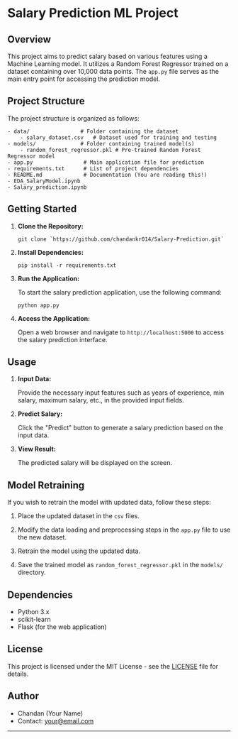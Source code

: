 # Salary Prediction ML Project

## Overview

This project aims to predict salary based on various features using a Machine Learning model. It utilizes a Random Forest Regressor trained on a dataset containing over 10,000 data points. The `app.py` file serves as the main entry point for accessing the prediction model.

## Project Structure

The project structure is organized as follows:

```
- data/                # Folder containing the dataset
    - salary_dataset.csv   # Dataset used for training and testing
- models/              # Folder containing trained model(s)
    - random_forest_regressor.pkl # Pre-trained Random Forest Regressor model
- app.py                # Main application file for prediction
- requirements.txt      # List of project dependencies
- README.md             # Documentation (You are reading this!)
- EDA_SalaryModel.ipynb
- Salary_prediction.ipynb
```

## Getting Started

1. **Clone the Repository:**

    ```
    git clone `https://github.com/chandankr014/Salary-Prediction.git`
    ```

2. **Install Dependencies:**

    ```
    pip install -r requirements.txt
    ```

3. **Run the Application:**

    To start the salary prediction application, use the following command:

    ```
    python app.py
    ```

4. **Access the Application:**

    Open a web browser and navigate to `http://localhost:5000` to access the salary prediction interface.

## Usage

1. **Input Data:**

    Provide the necessary input features such as years of experience, min salary, maximum salary, etc., in the provided input fields.

2. **Predict Salary:**

    Click the "Predict" button to generate a salary prediction based on the input data.

3. **View Result:**

    The predicted salary will be displayed on the screen.

## Model Retraining

If you wish to retrain the model with updated data, follow these steps:

1. Place the updated dataset in the `csv` files.

2. Modify the data loading and preprocessing steps in the `app.py` file to use the new dataset.

3. Retrain the model using the updated data.

4. Save the trained model as `random_forest_regressor.pkl` in the `models/` directory.

## Dependencies

- Python 3.x
- scikit-learn
- Flask (for the web application)

## License

This project is licensed under the MIT License - see the [LICENSE](LICENSE) file for details.

## Author

- Chandan (Your Name)
- Contact: your@email.com

---
